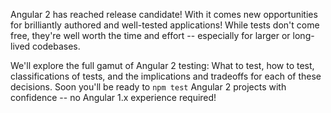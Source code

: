 Angular 2 has reached release candidate! With it comes new opportunities for brilliantly authored and well-tested applications! While tests don't come free, they're well worth the time and effort -- especially for larger or long-lived codebases.

We'll explore the full gamut of Angular 2 testing: What to test, how to test, classifications of tests, and the implications and tradeoffs for each of these decisions. Soon you'll be ready to `npm test` Angular 2 projects with confidence -- no Angular 1.x experience required!
